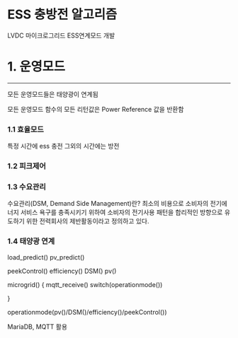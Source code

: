 # ESS 충방전 알고리즘
LVDC 마이크로그리드 ESS연계모드 개발


# 1. 운영모드 #

---
모든 운영모드들은 태양광이 연계됨

모든 운영모드 함수의 모든 리턴값은 Power Reference 값을 반환함

### 1.1 효율모드 
특정 시간에 ess 충전 그외의 시간에는 방전

### 1.2 피크제어
### 1.3 수요관리
수요관리(DSM, Demand Side Management)란? 최소의 비용으로 소비자의 전기에너지 서비스 욕구를 충족시키기 위하여 소비자의 전기사용 패턴을 합리적인 방향으로 유도하기 위한 전력회사의 제반활동이라고 정의하고 있다.
### 1.4 태양광 연계

load_predict()
pv_predict()

peekControl()
efficiency()
DSM()
pv()

microgrid()
{
mqtt_receive()
switch(operationmode())

}

operationmode(pv()/DSM()/efficiency()/peekControl())

MariaDB, MQTT 활용 